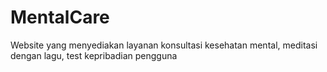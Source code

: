 # MentalCare
Website yang menyediakan layanan konsultasi kesehatan mental, meditasi dengan lagu, test kepribadian pengguna
